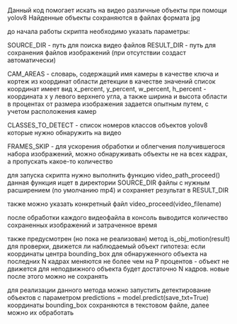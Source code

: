 Данный код помогает искать на видео различные объекты при помощи yolov8 Найденные объекты сохраняются в файлах формата jpg

до начала работы скрипта необходимо указать параметры:

SOURCE_DIR - путь для поиска видео файлов RESULT_DIR - путь для сохранения файлов изображений (при отсутствии создаст автоматически)

CAM_AREAS - словарь, содержащий имя камеры в качестве ключа и кортеж из координат области детекции в качестве значений список координат имеет вид x_percent, y_percent, w_percent, h_percent - координата х у левого верхнего угла, а также ширина и высота области в процентах от размера изображения задается опытным путем, с учетом расположения камер

CLASSES_TO_DETECT - список номеров классов объектов yolov8 которые нужно обнаружить на видео

FRAMES_SKIP - для ускорения обработки и облегчения получившегося набора изображений, можно обнаруживать объекты не на всех кадрах, а пропускать какое-то количество

для запуска скрипта нужно выполнить функцию video_path_proceed() данная функция ищет в директории SOURCE_DIR файлы с нужным расширением (по умолчанию mp4) и сохраняет результат в RESULT_DIR

также можно указать конкретный файл video_proceed(video_filename)

после обработки каждого видеофайла в консоль выводится количество сохраненных изображений и затраченное время

также предусмотрен (но пока не реализован) метод is_obj_motion(result) для проверки, движется ли наблюдаемый объект гипотеза: если координаты центра bounding_box для обнаруженного объекта на последних N кадрах меняются не более чем на P процентов - объект не движется для неподвижного объекта будет достаточно N кадров. новые после этого можно не сохранять

для реализации данного метода можно запустить детектирование объектов с параметром predictions = model.predict(save_txt=True) координаты bounding_box сохраняются в текстовом файле, далее можно их обработать